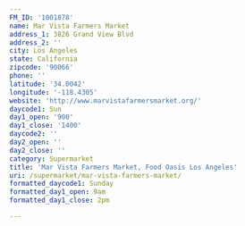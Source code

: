 ```yaml
---
FM_ID: '1001878'
name: Mar Vista Farmers Market
address_1: 3826 Grand View Blvd
address_2: ''
city: Los Angeles
state: California
zipcode: '90066'
phone: ''
latitude: '34.0042'
longitude: '-118.4305'
website: 'http://www.marvistafarmersmarket.org/'
daycode1: Sun
day1_open: '900'
day1_close: '1400'
daycode2: ''
day2_open: ''
day2_close: ''
category: Supermarket
title: 'Mar Vista Farmers Market, Food Oasis Los Angeles'
uri: /supermarket/mar-vista-farmers-market/
formatted_daycode1: Sunday
formatted_day1_open: 9am
formatted_day1_close: 2pm

---
```

